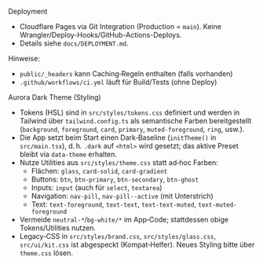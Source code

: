 Deployment

- Cloudflare Pages via Git Integration (Production = `main`). Keine Wrangler/Deploy-Hooks/GitHub-Actions-Deploys.
- Details siehe `docs/DEPLOYMENT.md`.

Hinweise:

- `public/_headers` kann Caching‑Regeln enthalten (falls vorhanden)
- `.github/workflows/ci.yml` läuft für Build/Tests (ohne Deploy)

Aurora Dark Theme (Styling)

- Tokens (HSL) sind in `src/styles/tokens.css` definiert und werden in Tailwind über `tailwind.config.ts` als semantische Farben bereitgestellt (`background`, `foreground`, `card`, `primary`, `muted-foreground`, `ring`, usw.).
- Die App setzt beim Start einen Dark‑Baseline (`initTheme()` in `src/main.tsx`), d. h. `.dark` auf `<html>` wird gesetzt; das aktive Preset bleibt via `data-theme` erhalten.
- Nutze Utilities aus `src/styles/theme.css` statt ad‑hoc Farben:
  - Flächen: `glass`, `card-solid`, `card-gradient`
  - Buttons: `btn`, `btn-primary`, `btn-secondary`, `btn-ghost`
  - Inputs: `input` (auch für `select`, `textarea`)
  - Navigation: `nav-pill`, `nav-pill--active` (mit Unterstrich)
  - Text: `text-foreground`, `text-text`, `text-text-muted`, `text-muted-foreground`
- Vermeide `neutral-*`/`bg-white/*` im App‑Code; stattdessen obige Tokens/Utilities nutzen.
- Legacy‑CSS in `src/styles/brand.css`, `src/styles/glass.css`, `src/ui/kit.css` ist abgespeckt (Kompat‑Helfer). Neues Styling bitte über `theme.css` lösen.
